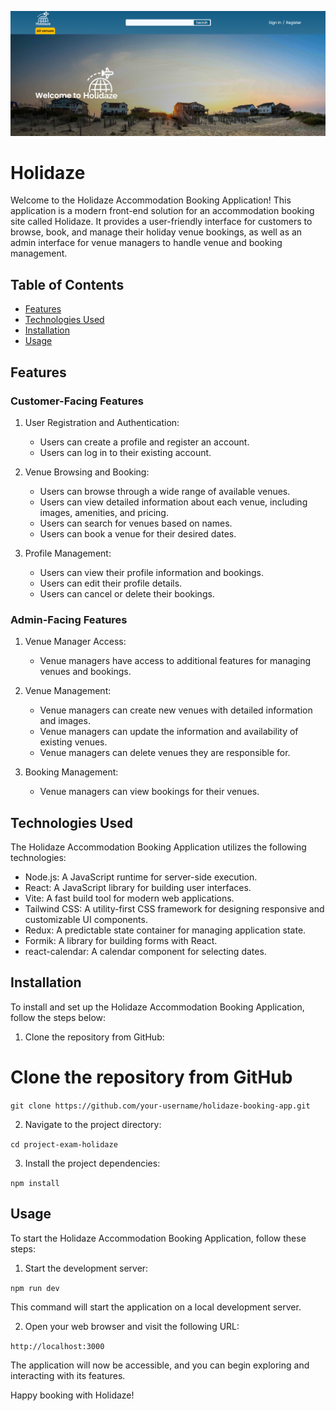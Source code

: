 ![Holidaze readme banner](src/assets/readme-img.png)

# Holidaze

Welcome to the Holidaze Accommodation Booking Application! This application is a modern front-end solution for an accommodation booking site called Holidaze. It provides a user-friendly interface for customers to browse, book, and manage their holiday venue bookings, as well as an admin interface for venue managers to handle venue and booking management.

## Table of Contents

- [Features](#features)
- [Technologies Used](#technologies-used)
- [Installation](#installation)
- [Usage](#usage)

## Features

### Customer-Facing Features

1. User Registration and Authentication:
   - Users can create a profile and register an account.
   - Users can log in to their existing account.

2. Venue Browsing and Booking:
   - Users can browse through a wide range of available venues.
   - Users can view detailed information about each venue, including images, amenities, and pricing.
   - Users can search for venues based on names.
   - Users can book a venue for their desired dates.

3. Profile Management:
   - Users can view their profile information and bookings.
   - Users can edit their profile details.
   - Users can cancel or delete their bookings.

### Admin-Facing Features

1. Venue Manager Access:
   - Venue managers have access to additional features for managing venues and bookings.

2. Venue Management:
   - Venue managers can create new venues with detailed information and images.
   - Venue managers can update the information and availability of existing venues.
   - Venue managers can delete venues they are responsible for.

3. Booking Management:
   - Venue managers can view bookings for their venues.

## Technologies Used

The Holidaze Accommodation Booking Application utilizes the following technologies:

- Node.js: A JavaScript runtime for server-side execution.
- React: A JavaScript library for building user interfaces.
- Vite: A fast build tool for modern web applications.
- Tailwind CSS: A utility-first CSS framework for designing responsive and customizable UI components.
- Redux: A predictable state container for managing application state.
- Formik: A library for building forms with React.
- react-calendar: A calendar component for selecting dates.


## Installation

To install and set up the Holidaze Accommodation Booking Application, follow the steps below:

1. Clone the repository from GitHub:

# Clone the repository from GitHub
`git clone https://github.com/your-username/holidaze-booking-app.git`



2. Navigate to the project directory:

`cd project-exam-holidaze`


3. Install the project dependencies:

`npm install`


## Usage

To start the Holidaze Accommodation Booking Application, follow these steps:

1. Start the development server:

`npm run dev`


This command will start the application on a local development server.

2. Open your web browser and visit the following URL:

`http://localhost:3000`


The application will now be accessible, and you can begin exploring and interacting with its features.

Happy booking with Holidaze!
